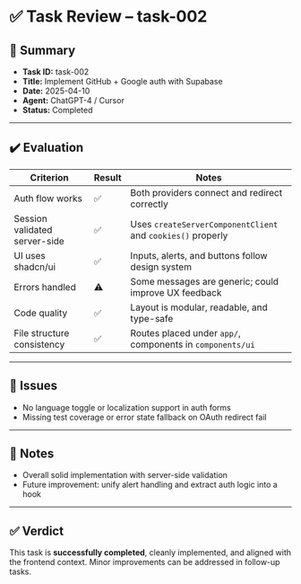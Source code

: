 # ✅ Task Review – task-002

## 🧾 Summary

- **Task ID:** task-002
- **Title:** Implement GitHub + Google auth with Supabase
- **Date:** 2025-04-10
- **Agent:** ChatGPT-4 / Cursor
- **Status:** Completed

---

## ✔️ Evaluation

| Criterion                     | Result | Notes                                                       |
| ----------------------------- | ------ | ----------------------------------------------------------- |
| Auth flow works               | ✅     | Both providers connect and redirect correctly               |
| Session validated server-side | ✅     | Uses `createServerComponentClient` and `cookies()` properly |
| UI uses shadcn/ui             | ✅     | Inputs, alerts, and buttons follow design system            |
| Errors handled                | ⚠️     | Some messages are generic; could improve UX feedback        |
| Code quality                  | ✅     | Layout is modular, readable, and type-safe                  |
| File structure consistency    | ✅     | Routes placed under `app/`, components in `components/ui`   |

---

## 🐞 Issues

- No language toggle or localization support in auth forms
- Missing test coverage or error state fallback on OAuth redirect fail

---

## 📝 Notes

- Overall solid implementation with server-side validation
- Future improvement: unify alert handling and extract auth logic into a hook

---

## ✅ Verdict

This task is **successfully completed**, cleanly implemented, and aligned with the frontend context. Minor improvements can be addressed in follow-up tasks.
